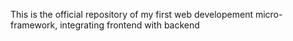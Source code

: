 This is the official repository of my first web developement micro-framework, integrating frontend with backend
